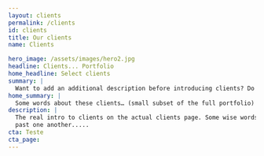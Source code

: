 ```yaml
---
layout: clients
permalink: /clients
id: clients
title: Our clients
name: Clients

hero_image: /assets/images/hero2.jpg
headline: Clients... Portfolio
home_headline: Select clients
summary: |
  Want to add an additional description before introducing clients? Do it here... totally optional.
home_summary: |
  Some words about these clients… (small subset of the full portfolio) maybe show here the most eye catching ones.
description: |
  The real intro to clients on the actual clients page. Some wise words about our clients. Imagine two men facing each other, pointing
  past one another.....
cta: Teste
cta_page:
---
```

